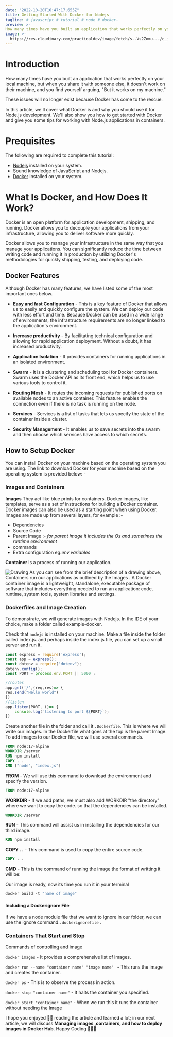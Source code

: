```yaml
---
date: "2022-10-20T16:47:17.655Z"
title: Getting Started With Docker for Nodejs
tagline: # javascript # tutorial # node # docker-
preview: >-
How many times have you built an application that works perfectly on your local machine, but when you share it with someone else, it doesn't work on their machine, and you find yourself arguing, "But it works on my machine."
image: >-
  https://res.cloudinary.com/practicaldev/image/fetch/s--Vs2Zomu---/c_imagga_scale,f_auto,fl_progressive,h_420,q_auto,w_1000/https://dev-to-uploads.s3.amazonaws.com/uploads/articles/c8erz6sztgw7s5pzqjta.png
---
```


# Introduction
How many times have you built an application that works perfectly on your local machine, but when you share it with someone else, it doesn't work on their machine, and you find yourself arguing, "But it works on my machine."

These issues will no longer exist because Docker has come to the rescue.

In this article, we'll cover what Docker is and why you should use it for Node.js development. We'll also show you how to get started with Docker and give you some tips for working with Node.js applications in containers.

# Prequisites
The following are required to complete this tutorial:

- [Nodejs](https://nodejs.org/en/)  installed on your system.
- Sound knowledge of JavaScript and Nodejs.
- [Docker](https://docs.docker.com/desktop/install/windows-install/) installed on your system.

# What Is Docker, and How Does It Work?  
Docker is an open platform for application development, shipping, and running. Docker allows you to decouple your applications from your infrastructure, allowing you to deliver software more quickly. 

Docker allows you to manage your infrastructure in the same way that you manage your applications. You can significantly reduce the time between writing code and running it in production by utilizing Docker's methodologies for quickly shipping, testing, and deploying code.

## Docker Features 
Although Docker has many features, we have listed some of the most important ones below.

- **Easy and fast Configuration** - This is a key feature of Docker that allows us to easily and quickly configure the system. 
We can deploy our code with less effort and time. Because Docker can be used in a wide range of environments, the infrastructure requirements are no longer linked to the application's environment.

- **Increase productivity** - By facilitating technical configuration and allowing for rapid application deployment. Without a doubt, it has increased productivity.

- **Application Isolation** - It provides containers for running applications in an isolated environment.

- **Swarm** - It is a clustering and scheduling tool for Docker containers. Swarm uses the Docker API as its front end, which helps us to use various tools to control it.

- **Routing Mesh** - It routes the incoming requests for published ports on available nodes to an active container. This feature enables the connection even if there is no task is running on the node.

- **Services** - Services is a list of tasks that lets us specify the state of the container inside a cluster.

- **Security Management** - It enables us to save secrets into the swarm and then choose which services have access to which secrets.


## How to Setup Docker 
You can install Docker on your machine based on the operating system you are using. The link to download Docker for your machine based on the operating system is provided below: -

### Images and Containers 
**Images**
They act like blue prints for containers.
Docker images, like templates, serve as a set of instructions for building a Docker container. Docker images can also be used as a starting point when using Docker.
Images are made up from several layers, for example :-
- Dependencies
- Source Code
- Parent Image :- *for parent image it includes the Os and sometimes the runtime environment*
- commands
- Extra configuration eg.*env variables*

**Container**
Is a process of running our application.

![Drawing](https://dev-to-uploads.s3.amazonaws.com/uploads/articles/pptoltprbnq3e54tzlv1.png)
As you can see from the brief description of a drawing above,
Containers run our applications as outlined by the Images .
A Docker container image is a lightweight, standalone, executable package of software that includes everything needed to run an application: code, runtime, system tools, system libraries and settings.

### Dockerfiles and Image Creation
To demonstrate, we will generate images with Nodejs.
In the IDE of your choice, make a folder called example-docker.

Check that `nodejs` is installed on your machine.
Make a file inside the folder called index.js.
and perhaps inside the index.js file, you can set up a small server and run it.

```JavaScript
const express = require('express');
const app = express();
const dotenv = require("dotenv");
dotenv.config();
const PORT = process.env.PORT || 5000 ;

//routes
app.get('/',(req,res)=> {
res.send("Hello world")
})
//listen
app.listen(PORT, ()=> {
    console.log(`listening to port ${PORT}`);
})
```
Create another file in the folder and call it `.Dockerfile`.
This is where we will write our images.
In the Dockerfile what goes at the top is the parent Image.
To add images to our Docker file, we will use several commands.

```Dockerfile
FROM node:17-alpine
WORKDIR /server
RUN npm install
COPY . .
CMD ["node", "index.js"]
```
**FROM** - We will use this command to download the environment and specify the version.

```Dockerfile
FROM node:17-alpine
```
**WORKDIR** - If we add paths, we must also add WORKDIR "the directory" where we want to copy the code. so that the dependencies can be installed.

```Dockerfile
WORKDIR /server
```
**RUN** -  This command will assist us in installing the dependencies for our third image.

```Dockerfile
RUN npm install
```
**COPY . .** - This command is used to copy the entire source code.

```Dockerfile
COPY . .
```
**CMD** - This is the command of running the image
the format of writting it will be:

Our image is ready, now its time you run it in your terminal

```Dockerfile
docker build -t "name of image"
```

#### Including a Dockerignore File 

If we have a node module file that we want to ignore in our folder, we can use the ignore command.`.dockerignorefile` .

### Containers That Start and Stop 
Commands of controlling and image

`docker images` - It provides a comprehensive list of images.

`docker run --name "container name" "image name" ` - This runs the image and creates the container.

`docker ps` - This is to observe the process in action.

`docker stop "container name"` - It halts the container you specified.

`docker start "container name"` - When we run this it runs the container without needing the Image

I hope you enjoyed 🤗🤗 reading the article and learned a lot; in our next article, we will discuss **Managing images ,containers, and how to deploy images in Docker Hub**. Happy Coding 🎉🎉✨



